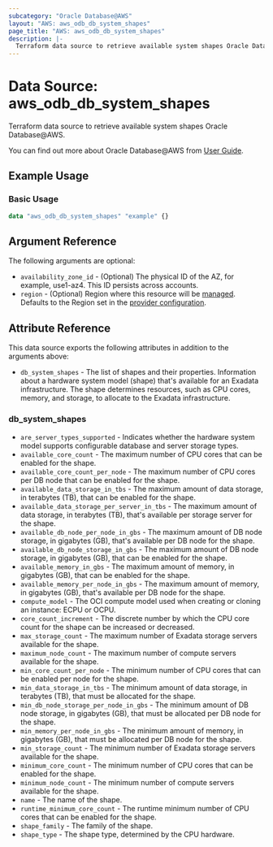 ```yaml
---
subcategory: "Oracle Database@AWS"
layout: "AWS: aws_odb_db_system_shapes"
page_title: "AWS: aws_odb_db_system_shapes"
description: |-
  Terraform data source to retrieve available system shapes Oracle Database@AWS.
---
```


# Data Source: aws_odb_db_system_shapes

Terraform data source to retrieve available system shapes Oracle Database@AWS.

You can find out more about Oracle Database@AWS from [User Guide](https://docs.aws.amazon.com/odb/latest/UserGuide/what-is-odb.html).

## Example Usage

### Basic Usage

```terraform
data "aws_odb_db_system_shapes" "example" {}
```

## Argument Reference

The following arguments are optional:

* `availability_zone_id` - (Optional) The physical ID of the AZ, for example, use1-az4. This ID persists across accounts.
* `region` - (Optional) Region where this resource will be [managed](https://docs.aws.amazon.com/general/latest/gr/rande.html#regional-endpoints). Defaults to the Region set in the [provider configuration](https://registry.terraform.io/providers/hashicorp/aws/latest/docs#aws-configuration-reference).

## Attribute Reference

This data source exports the following attributes in addition to the arguments above:

* `db_system_shapes` - The list of shapes and their properties. Information about a hardware system model (shape) that's available for an Exadata infrastructure. The shape determines resources, such as CPU cores, memory, and storage, to allocate to the Exadata infrastructure.

### db_system_shapes
* `are_server_types_supported` - Indicates whether the hardware system model supports configurable database and server storage types.
* `available_core_count` - The maximum number of CPU cores that can be enabled for the shape.
* `available_core_count_per_node` - The maximum number of CPU cores per DB node that can be enabled for the shape.
* `available_data_storage_in_tbs` - The maximum amount of data storage, in terabytes (TB), that can be enabled for the shape.
* `available_data_storage_per_server_in_tbs` - The maximum amount of data storage, in terabytes (TB), that's available per storage server for the shape.
* `available_db_node_per_node_in_gbs` - The maximum amount of DB node storage, in gigabytes (GB), that's available per DB node for the shape.
* `available_db_node_storage_in_gbs` - The maximum amount of DB node storage, in gigabytes (GB), that can be enabled for the shape.
* `available_memory_in_gbs` - The maximum amount of memory, in gigabytes (GB), that can be enabled for the shape.
* `available_memory_per_node_in_gbs` - The maximum amount of memory, in gigabytes (GB), that's available per DB node for the shape.
* `compute_model` - The OCI compute model used when creating or cloning an instance: ECPU or OCPU.
* `core_count_increment` - The discrete number by which the CPU core count for the shape can be increased or decreased.
* `max_storage_count` - The maximum number of Exadata storage servers available for the shape.
* `maximum_node_count` - The maximum number of compute servers available for the shape.
* `min_core_count_per_node` - The minimum number of CPU cores that can be enabled per node for the shape.
* `min_data_storage_in_tbs` - The minimum amount of data storage, in terabytes (TB), that must be allocated for the shape.
* `min_db_node_storage_per_node_in_gbs` - The minimum amount of DB node storage, in gigabytes (GB), that must be allocated per DB node for the shape.
* `min_memory_per_node_in_gbs` - The minimum amount of memory, in gigabytes (GB), that must be allocated per DB node for the shape.
* `min_storage_count` - The minimum number of Exadata storage servers available for the shape.
* `minimum_core_count` - The minimum number of CPU cores that can be enabled for the shape.
* `minimum_node_count` - The minimum number of compute servers available for the shape.
* `name` - The name of the shape.
* `runtime_minimum_core_count` - The runtime minimum number of CPU cores that can be enabled for the shape.
* `shape_family` - The family of the shape.
* `shape_type` - The shape type, determined by the CPU hardware.
